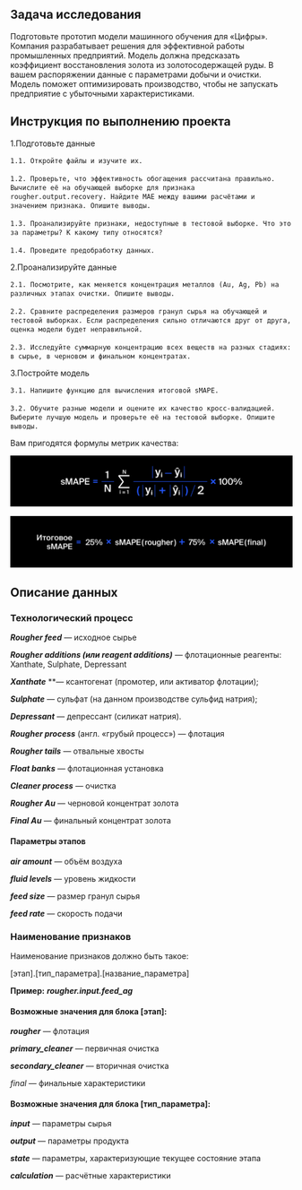 ## Задача исследования

Подготовьте прототип модели машинного обучения для «Цифры». 
Компания разрабатывает решения для эффективной работы промышленных предприятий.
Модель должна предсказать коэффициент восстановления золота из золотосодержащей руды. 
В вашем распоряжении данные с параметрами добычи и очистки.
Модель поможет оптимизировать производство, чтобы не запускать предприятие с убыточными характеристиками.


## Инструкция по выполнению проекта


1.Подготовьте данные

    1.1. Откройте файлы и изучите их.

    1.2. Проверьте, что эффективность обогащения рассчитана правильно. Вычислите её на обучающей выборке для признака rougher.output.recovery. Найдите MAE между вашими расчётами и значением признака. Опишите выводы.
    
    1.3. Проанализируйте признаки, недоступные в тестовой выборке. Что это за параметры? К какому типу относятся?

    1.4. Проведите предобработку данных.

2.Проанализируйте данные
    
    2.1. Посмотрите, как меняется концентрация металлов (Au, Ag, Pb) на различных этапах очистки. Опишите выводы.

    2.2. Сравните распределения размеров гранул сырья на обучающей и тестовой выборках. Если распределения сильно отличаются друг от друга, оценка модели будет неправильной.

    2.3. Исследуйте суммарную концентрацию всех веществ на разных стадиях: в сырье, в черновом и финальном концентратах.

3.Постройте модель
    
    3.1. Напишите функцию для вычисления итоговой sMAPE.

    3.2. Обучите разные модели и оцените их качество кросс-валидацией. Выберите лучшую модель и проверьте её на тестовой выборке. Опишите выводы.

Вам пригодятся формулы метрик качества:

![](images/img.png)

![](images/img_1.png)

## Описание данных

### Технологический процесс

_**Rougher feed**_ — исходное сырье

_**Rougher additions (или reagent additions)**_ — флотационные реагенты: Xanthate, Sulphate, Depressant

_**Xanthate**_ **— ксантогенат (промотер, или активатор флотации);

_**Sulphate**_ — сульфат (на данном производстве сульфид натрия);

_**Depressant**_ — депрессант (силикат натрия).

_**Rougher process**_ (англ. «грубый процесс») — флотация

_**Rougher tails**_ — отвальные хвосты

_**Float banks**_ — флотационная установка

_**Cleaner process**_ — очистка

_**Rougher Au**_ — черновой концентрат золота

_**Final Au**_ — финальный концентрат золота

#### Параметры этапов

_**air amount**_ — объём воздуха

_**fluid levels**_ — уровень жидкости

_**feed siz**_***e*** — размер гранул сырья

_**feed rate**_ — скорость подачи

### Наименование признаков

Наименование признаков должно быть такое:

[этап].[тип_параметра].[название_параметра]

**Пример:** **_rougher.input.feed_ag_**

#### Возможные значения для блока [этап]:

_**rougher**_ — флотация

_**primary_cleaner**_ — первичная очистка

_**secondary_cleaner**_ — вторичная очистка

_final_ — финальные характеристики

#### Возможные значения для блока [тип_параметра]:

_**input**_ — параметры сырья

_**output**_ — параметры продукта

_**state**_ — параметры, характеризующие текущее состояние этапа

_**calculation**_ — расчётные характеристики